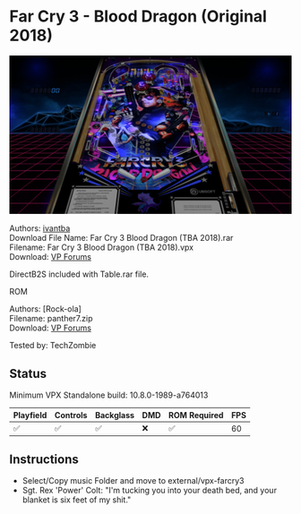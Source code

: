 # Far Cry 3 - Blood Dragon (Original 2018)

![Table Preview](../../images/vpx-far-cry-3-blood-dragon-preview.png)

Authors: [ivantba](https://www.vpforums.org/index.php?showuser=123858)  
Download File Name:  Far Cry 3 Blood Dragon (TBA 2018).rar  
Filename: Far Cry 3 Blood Dragon (TBA 2018).vpx  
Download: [VP Forums](https://www.vpforums.org/index.php?app=downloads&showfile=13657)

DirectB2S included with Table.rar file. 

ROM

Authors: [Rock-ola]  
Filename: panther7.zip  
Download: [VP Forums](https://pinballnirvana.com/forums/resources/panther7.2147/)

Tested by: TechZombie

## Status 

Minimum VPX Standalone build: 10.8.0-1989-a764013

| Playfield | Controls | Backglass | DMD | ROM Required | FPS | 
|-----------|----------|-----------|-----|--------------|-----|
| :white_check_mark: | :white_check_mark: | :white_check_mark: | :x: | :white_check_mark: | 60 |

## Instructions

- Select/Copy music Folder and move to external/vpx-farcry3
- Sgt. Rex 'Power' Colt: "I'm tucking you into your death bed, and your blanket is six feet of my shit."
